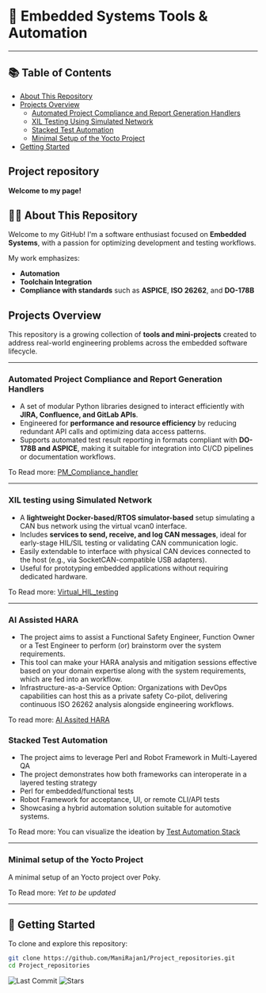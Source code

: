 # 🧰 Embedded Systems Tools & Automation
---

## 📚 Table of Contents

- [About This Repository](#-about-this-repository)
- [Projects Overview](#projects-overview)
  - [Automated Project Compliance and Report Generation Handlers](#automated-project-compliance-and-report-generation-handlers)
  - [XIL Testing Using Simulated Network](#xil-testing-using-simulated-network)
  - [Stacked Test Automation](#stacked-test-automation)
  - [Minimal Setup of the Yocto Project](#minimal-setup-of-the-yocto-project)
- [Getting Started](#-getting-started)


## Project repository

**Welcome to my page!** 

## 🧑‍💻 About This Repository

Welcome to my GitHub! I'm a software enthusiast focused on **Embedded Systems**, with a passion for optimizing development and testing workflows.

My work emphasizes:

- **Automation**
- **Toolchain Integration**
- **Compliance with standards** such as **ASPICE**, **ISO 26262**, and **DO-178B**

## Projects Overview
This repository is a growing collection of **tools and mini-projects** created to address real-world engineering problems across the embedded software lifecycle.

---
### Automated Project Compliance and Report Generation Handlers

+ A set of modular Python libraries designed to interact efficiently with **JIRA, Confluence, and GitLab APIs**.
+ Engineered for **performance and resource efficiency** by reducing redundant API calls and optimizing data access patterns.
+ Supports automated test result reporting in formats compliant with **DO-178B and ASPICE**, making it suitable for integration into CI/CD pipelines or documentation workflows.

To Read more:
[PM_Compliance_handler](https://github.com/ManiRajan1/Project_repositories/blob/PM_Compliance_handler/README.PM-Compliance-handler.md)

---
### XIL testing using Simulated Network

+ A **lightweight Docker-based/RTOS simulator-based** setup simulating a CAN bus network using the virtual vcan0 interface.
+ Includes **services to send, receive, and log CAN messages**, ideal for early-stage HIL/SIL testing or validating CAN communication logic.
+ Easily extendable to interface with physical CAN devices connected to the host (e.g., via SocketCAN-compatible USB adapters).
+ Useful for prototyping embedded applications without requiring dedicated hardware.

To Read more:
[Virtual_HIL_testing](https://github.com/ManiRajan1/Project_repositories/blob/Virtual_HIL_testing/README.Virtual_HIL_testing.md)

---

### AI Assisted HARA 

+ The project aims to assist a Functional Safety Engineer, Function Owner or a Test Engineer to perform (or) brainstorm over the system requirements.
+ This tool can make your HARA analysis and mitigation sessions effective based on your domain expertise along with the system requirements, which are fed into an workflow.
+ Infrastructure-as-a-Service Option: Organizations with DevOps capabilities can host this as a private safety Co-pilot, delivering continuous ISO 26262 analysis alongside engineering workflows.

To read more: [AI Assited HARA](https://github.com/ManiRajan1/Project_repositories/blob/AI_Assisted_HARA/docs/README.AI_Assisted_HARA.md)

### Stacked Test Automation

+ The project aims to leverage Perl and Robot Framework in Multi-Layered QA
+ The project demonstrates how both frameworks can interoperate in a layered testing strategy
+ Perl for embedded/functional tests
+ Robot Framework for acceptance, UI, or remote CLI/API tests
+ Showcasing a hybrid automation solution suitable for automotive systems.

To Read more:
You can visualize the ideation by [Test Automation Stack](https://github.com/ManiRajan1/Project_repositories/blob/Test_automation_stack/docs/README.Stacked_Automation.md)

---
### Minimal setup of the Yocto Project 

A minimal setup of an Yocto project over Poky.

To Read more:
*_Yet to be updated_*

---

## 🚀 Getting Started

To clone and explore this repository:

```bash
git clone https://github.com/ManiRajan1/Project_repositories.git
cd Project_repositories
```

![Last Commit](https://img.shields.io/github/last-commit/Manirajan1/Project_repositories)
![Stars](https://img.shields.io/github/stars/Manirajan1/Project_repositories?style=social)
